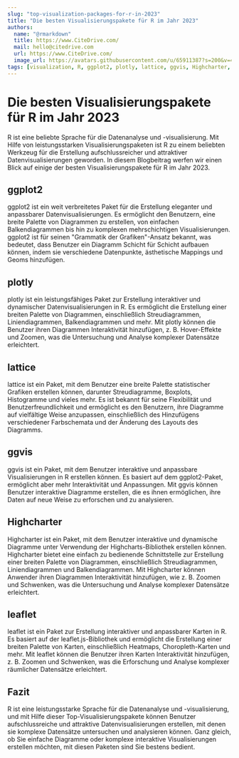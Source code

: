 ```yaml
---
slug: "top-visualization-packages-for-r-in-2023"
title: "Die besten Visualisierungspakete für R im Jahr 2023"
authors:
  name: "@rmarkdown"
  title: https://www.CiteDrive.com/
  mail: hello@citedrive.com
  url: https://www.CiteDrive.com/
  image_url: https://avatars.githubusercontent.com/u/65911387?s=200&v=4
tags: [visualization, R, ggplot2, plotly, lattice, ggvis, Highcharter, leaflet]
---
```


# Die besten Visualisierungspakete für R im Jahr 2023
R ist eine beliebte Sprache für die Datenanalyse und -visualisierung. Mit Hilfe von leistungsstarken Visualisierungspaketen ist R zu einem beliebten Werkzeug für die Erstellung aufschlussreicher und attraktiver Datenvisualisierungen geworden. In diesem Blogbeitrag werfen wir einen Blick auf einige der besten Visualisierungspakete für R im Jahr 2023.

## ggplot2
ggplot2 ist ein weit verbreitetes Paket für die Erstellung eleganter und anpassbarer Datenvisualisierungen. Es ermöglicht den Benutzern, eine breite Palette von Diagrammen zu erstellen, von einfachen Balkendiagrammen bis hin zu komplexen mehrschichtigen Visualisierungen. ggplot2 ist für seinen "Grammatik der Grafiken"-Ansatz bekannt, was bedeutet, dass Benutzer ein Diagramm Schicht für Schicht aufbauen können, indem sie verschiedene Datenpunkte, ästhetische Mappings und Geoms hinzufügen.

## plotly
plotly ist ein leistungsfähiges Paket zur Erstellung interaktiver und dynamischer Datenvisualisierungen in R. Es ermöglicht die Erstellung einer breiten Palette von Diagrammen, einschließlich Streudiagrammen, Liniendiagrammen, Balkendiagrammen und mehr. Mit plotly können die Benutzer ihren Diagrammen Interaktivität hinzufügen, z. B. Hover-Effekte und Zoomen, was die Untersuchung und Analyse komplexer Datensätze erleichtert.

## lattice
lattice ist ein Paket, mit dem Benutzer eine breite Palette statistischer Grafiken erstellen können, darunter Streudiagramme, Boxplots, Histogramme und vieles mehr. Es ist bekannt für seine Flexibilität und Benutzerfreundlichkeit und ermöglicht es den Benutzern, ihre Diagramme auf vielfältige Weise anzupassen, einschließlich des Hinzufügens verschiedener Farbschemata und der Änderung des Layouts des Diagramms.

## ggvis
ggvis ist ein Paket, mit dem Benutzer interaktive und anpassbare Visualisierungen in R erstellen können. Es basiert auf dem ggplot2-Paket, ermöglicht aber mehr Interaktivität und Anpassungen. Mit ggvis können Benutzer interaktive Diagramme erstellen, die es ihnen ermöglichen, ihre Daten auf neue Weise zu erforschen und zu analysieren.

## Highcharter
Highcharter ist ein Paket, mit dem Benutzer interaktive und dynamische Diagramme unter Verwendung der Highcharts-Bibliothek erstellen können. Highcharter bietet eine einfach zu bedienende Schnittstelle zur Erstellung einer breiten Palette von Diagrammen, einschließlich Streudiagrammen, Liniendiagrammen und Balkendiagrammen. Mit Highcharter können Anwender ihren Diagrammen Interaktivität hinzufügen, wie z. B. Zoomen und Schwenken, was die Untersuchung und Analyse komplexer Datensätze erleichtert.

## leaflet
leaflet ist ein Paket zur Erstellung interaktiver und anpassbarer Karten in R. Es basiert auf der leaflet.js-Bibliothek und ermöglicht die Erstellung einer breiten Palette von Karten, einschließlich Heatmaps, Choropleth-Karten und mehr. Mit leaflet können die Benutzer ihren Karten Interaktivität hinzufügen, z. B. Zoomen und Schwenken, was die Erforschung und Analyse komplexer räumlicher Datensätze erleichtert.

## Fazit
R ist eine leistungsstarke Sprache für die Datenanalyse und -visualisierung, und mit Hilfe dieser Top-Visualisierungspakete können Benutzer aufschlussreiche und attraktive Datenvisualisierungen erstellen, mit denen sie komplexe Datensätze untersuchen und analysieren können. Ganz gleich, ob Sie einfache Diagramme oder komplexe interaktive Visualisierungen erstellen möchten, mit diesen Paketen sind Sie bestens bedient.